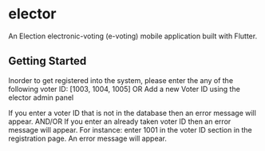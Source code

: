 # elector

An Election electronic-voting (e-voting) mobile application built with Flutter.

## Getting Started

Inorder to get registered into the system, please enter the any of the following voter ID: [1003, 1004, 1005]
OR 
Add a new Voter ID using the elector admin panel 

If you enter a voter ID that is not in the database then an error message will appear. 
AND/OR
If you enter an already taken voter ID then an error message will appear. For instance: enter 1001 in the voter ID section
in the registration page. An error message will appear. 